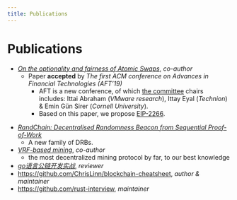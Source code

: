 ```yaml
---
title: Publications
---
```


# Publications
+ [_On the optionality and fairness of Atomic Swaps_](https://eprint.iacr.org/2019/896), _co-author_
    + Paper __accepted__ by _The first ACM conference on Advances in Financial Technologies (AFT’19)_
        * AFT is a new conference, of which [the committee](https://aft.acm.org/committees) chairs includes: Ittai Abraham (_VMware research_), Ittay Eyal (_Technion_) & Emin Gün Sirer (_Cornell University_).
        * Based on this paper, we propose [EIP-2266](https://github.com/ethereum/EIPs/blob/master/EIPS/eip-2266.md).
        <!-- 
        * Our paper is put into [the reading list of "Introduction to Cryptocurrencies"](http://istvanseres.web.elte.hu/courses/2019/introtocrypto/introtocrypto.html)!
        * Our paper is cited by
            * [SoK: Communication Across Distributed Ledgers](https://eprint.iacr.org/2019/1128.pdf)
                - Alexei Zamyatin also proposes XClaim
                * [Aggelos Kiayias](https://scholar.google.com/citations?hl=zh-CN&user=P_L_vZAAAAAJ)
            * [Privacy-Preserving Cross-Chain Atomic Swaps](http://fc20.ifca.ai/wtsc/WTSC2020/WTSC20_paper_20.pdf)
                * [Maurice Herlihy](https://scholar.google.com/citations?user=Ezrt3pkAAAAJ&hl=zh-CN)
            - [XChange: A Blockchain-based Mechanism for Generic Asset Trading In Resource-constrained Environments](https://arxiv.org/abs/2004.05046)
                * [Johan Pouwelse](https://scholar.google.com/citations?user=pprQKjUAAAAJ&hl=zh-CN) also co-auth []()
        * See Emin Gün Sirer's [tweet](https://twitter.com/el33th4xor/status/1186211608596533248) on Our presentation in ETH Zürich.
        * [We got attention from d5000](https://bitcointalk.org/index.php?topic=5251998.0)
        -->
- [_RandChain: Decentralised Randomness Beacon from Sequential Proof-of-Work_](https://eprint.iacr.org/2020/1033)
    + A new family of DRBs. 
- [_VRF-based mining_](https://github.com/DEX-ware/vrf-mining/blob/master/paper/main.pdf), _co-author_
    + the most decentralized mining protocol by far, to our best knowledge
- [_go语言公链开发实战_](https://book.douban.com/subject/34659372/), _reviewer_
- https://github.com/ChrisLinn/blockchain-cheatsheet, _author & maintainer_
- https://github.com/rust-interview, _maintainer_

<!-- 

## Education
+ Master of Engneering (Information Technology) @ [University of Melbourne](https://www.unimelb.edu.au/), Australia, _February 2016 - December 2017_
    * Master Project: __Bitcoin Transaction Tracing & Visualization System__
    * [Snick language compiler](https://github.com/ChrisLinn/COMP90045_2017_SM1), __a compiler in OCaml__
    * Rank __7/100__ in UC Berkeley Pacman AI campus competition

 -->